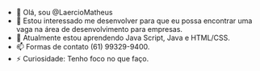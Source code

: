 - 👋 Olá, sou @LaercioMatheus
- 👀 Estou interessado me desenvolver para que eu possa encontrar uma vaga na área de desenvolvimento para empresas.
- 🌱 Atualmente estou aprendendo Java Script, Java e HTML/CSS.
- 📫 Formas de contato (61) 99329-9400.
- ⚡ Curiosidade: Tenho foco no que faço.
